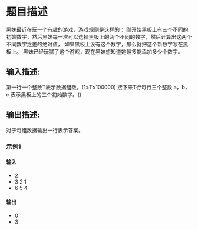 # 题目描述 

黑妹最近在玩一个有趣的游戏，游戏规则是这样的：
刚开始黑板上有三个不同的初始数字，然后黑妹每一次可以选择黑板上的两个不同的数字，然后计算出这两个不同数字之差的绝对值，
如果黑板上没有这个数字，那么就把这个新数字写在黑板上。
黑妹已经玩腻了这个游戏，现在黑妹想知道她最多能添加多少个数字。

## 输入描述:

第一行一个整数T表示数据组数。(1≤T≤100000)
接下来T行每行三个整数 a，b，c 表示黑板上的三个初始数字。()

## 输出描述:
对于每组数据输出一行表示答案。

### 示例1
#### 输入

- 2
- 3 2 1
- 6 5 4

#### 输出

- 0
- 3
